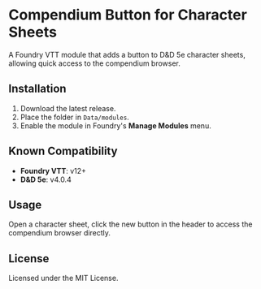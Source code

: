 # Compendium Button for Character Sheets

A Foundry VTT module that adds a button to D&D 5e character sheets, allowing quick access to the compendium browser.

## Installation

1. Download the latest release.
2. Place the folder in `Data/modules`.
3. Enable the module in Foundry's **Manage Modules** menu.

## Known Compatibility

- **Foundry VTT**: v12+
- **D&D 5e**: v4.0.4

## Usage

Open a character sheet, click the new button in the header to access the compendium browser directly.

## License

Licensed under the MIT License.
